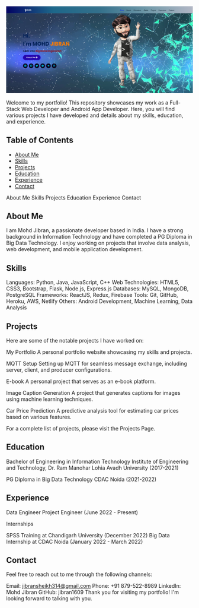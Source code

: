![STRIDE GPT Logo](static/images/projects/portfolio1.PNG)

Welcome to my portfolio! This repository showcases my work as a Full-Stack Web Developer and Android App Developer. Here, you will find various projects I have developed and details about my skills, education, and experience.

## Table of Contents


- [About Me](#About_Me)
- [Skills](#Skills)
- [Projects](#Projects)
- [Education](#Education)
- [Experience](#Experience)
- [Contact](#Contact)

About Me
Skills
Projects
Education
Experience
Contact

## About Me
I am Mohd Jibran, a passionate developer based in India. I have a strong background in Information Technology and have completed a PG Diploma in Big Data Technology. I enjoy working on projects that involve data analysis, web development, and mobile application development.

## Skills
Languages: Python, Java, JavaScript, C++
Web Technologies: HTML5, CSS3, Bootstrap, Flask, Node.js, Express.js
Databases: MySQL, MongoDB, PostgreSQL
Frameworks: ReactJS, Redux, Firebase
Tools: Git, GitHub, Heroku, AWS, Netlify
Others: Android Development, Machine Learning, Data Analysis
## Projects
Here are some of the notable projects I have worked on:

My Portfolio
A personal portfolio website showcasing my skills and projects.

MQTT Setup
Setting up MQTT for seamless message exchange, including server, client, and producer configurations.

E-book
A personal project that serves as an e-book platform.

Image Caption Generation
A project that generates captions for images using machine learning techniques.

Car Price Prediction
A predictive analysis tool for estimating car prices based on various features.

For a complete list of projects, please visit the Projects Page.

## Education
Bachelor of Engineering in Information Technology
Institute of Engineering and Technology, Dr. Ram Manohar Lohia Avadh University (2017-2021)

PG Diploma in Big Data Technology
CDAC Noida (2021-2022)

## Experience
Data Engineer
Project Engineer (June 2022 - Present)

Internships

SPSS Training at Chandigarh University (December 2022)
Big Data Internship at CDAC Noida (January 2022 - March 2022)
## Contact
Feel free to reach out to me through the following channels:

Email: jibransheikh314@gmail.com
Phone: +91 879-522-8989
LinkedIn: Mohd Jibran
GitHub: jibran1609
Thank you for visiting my portfolio! I'm looking forward to talking with you.
